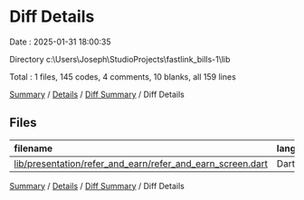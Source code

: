 # Diff Details

Date : 2025-01-31 18:00:35

Directory c:\\Users\\Joseph\\StudioProjects\\fastlink_bills-1\\lib

Total : 1 files,  145 codes, 4 comments, 10 blanks, all 159 lines

[Summary](results.md) / [Details](details.md) / [Diff Summary](diff.md) / Diff Details

## Files
| filename | language | code | comment | blank | total |
| :--- | :--- | ---: | ---: | ---: | ---: |
| [lib/presentation/refer\_and\_earn/refer\_and\_earn\_screen.dart](/lib/presentation/refer_and_earn/refer_and_earn_screen.dart) | Dart | 145 | 4 | 10 | 159 |

[Summary](results.md) / [Details](details.md) / [Diff Summary](diff.md) / Diff Details